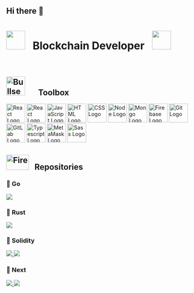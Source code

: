 ## Hi there 👋
# <img src="https://user-images.githubusercontent.com/74038190/213844263-a8897a51-32f4-4b3b-b5c2-e1528b89f6f3.png" width="50px" /> &nbsp; Blockchain Developer &nbsp; <img src="https://user-images.githubusercontent.com/74038190/213844263-a8897a51-32f4-4b3b-b5c2-e1528b89f6f3.png" width="50px" />

<br>



 ## <img src="https://user-images.githubusercontent.com/74038190/216122069-5b8169d7-1d8e-4a13-b245-a8e4176c99f8.png" alt="Bullseye" width="50" /> &nbsp;&nbsp; &nbsp;&nbsp;&nbsp;Toolbox

<img src="https://cdn.worldvectorlogo.com/logos/react-2.svg" alt="React Logo" width="50" height="50"/> <img src="https://cdn.worldvectorlogo.com/logos/solidity.svg" alt="React Logo" width="50" height="50"/> <img src="https://cdn.worldvectorlogo.com/logos/logo-javascript.svg" alt="JavaScript Logo" width="50" height="50"/> <img src="https://cdn.worldvectorlogo.com/logos/html-1.svg" alt="HTML Logo" width="50" height="50"/> <img src="https://cdn.worldvectorlogo.com/logos/css-3.svg" alt="CSS Logo" width="50" height="50"/> <img src="https://cdn.worldvectorlogo.com/logos/nodejs-icon.svg" alt="Node Logo" width="50" height="50"/> <img src="https://cdn.worldvectorlogo.com/logos/mongodb-icon-1.svg" alt="Mongo Logo" width="50" height="50"/> <img src="https://cdn.worldvectorlogo.com/logos/firebase-1.svg" alt="Firebase Logo" width="50" height="50"/> <img src="https://cdn.worldvectorlogo.com/logos/git-icon.svg" alt="Git Logo" width="50" height="50"/> <img src="https://cdn.worldvectorlogo.com/logos/gitlab.svg" alt="GitLab Logo" width="50" height="50"> <img src="https://cdn.worldvectorlogo.com/logos/typescript.svg" alt="Typescript Logo" width="50" height="50"> <img src="https://cdn.worldvectorlogo.com/logos/metamask.svg" alt="MetaMask Logo" width="50" height="50"> <img src="https://cdn.worldvectorlogo.com/logos/sass-1.svg" alt="Sass Logo" width="50" height="50">
## <img src="https://user-images.githubusercontent.com/74038190/216122041-518ac897-8d92-4c6b-9b3f-ca01dcaf38ee.png" alt="Fire" width="60" height="40" /> &nbsp;  Repositories

### 🌟 Go

<a href="https://github.com/innotech0926/Go_Micro">
  <img src="https://github-readme-stats.vercel.app/api/pin/?username=innotech0926&repo=Go_Micro&theme=vue-dark&description_lines_count=4" />
</a>

### 🌟 Rust

<a href="https://github.com/innotech0926/AWS_auth">
  <img src="https://github-readme-stats.vercel.app/api/pin/?username=innotech0926&repo=AWS_auth&theme=vue-dark&description_lines_count=4" />
</a>

### 🌟 Solidity

<a href="https://github.com/innotech0926/Solidity_contracts">
  <img src="https://github-readme-stats.vercel.app/api/pin/?username=innotech0926&repo=Solidity_contracts&theme=vue-dark&description_lines_count=5" />
</a>
<a href="https://github.com/innotech0926/Contract_x509">
  <img src="https://github-readme-stats.vercel.app/api/pin/?username=innotech0926&repo=Contract_x509&theme=vue-dark&description_lines_count=5" />
</a>

### 🌟 Next

<a href="https://github.com/innotech0926/Next_dappTemplate">
  <img src="https://github-readme-stats.vercel.app/api/pin/?username=innotech0926&repo=Next_dappTemplate&theme=vue-dark&description_lines_count=5" />
</a>
<a href="https://github.com/innotech0926/CryptoCocks">
  <img src="https://github-readme-stats.vercel.app/api/pin/?username=innotech0926&repo=CryptoCocks&theme=vue-dark&description_lines_count=5" />
</a>
<!--
**innotech0926/innotech0926** is a ✨ _special_ ✨ repository because its `README.md` (this file) appears on your GitHub profile.

Here are some ideas to get you started:

- 🔭 I’m currently working on ...
- 🌱 I’m currently learning ...
- 👯 I’m looking to collaborate on ...
- 🤔 I’m looking for help with ...
- 💬 Ask me about ...
- 📫 How to reach me: ...
- 😄 Pronouns: ...
- ⚡ Fun fact: ...
-->
